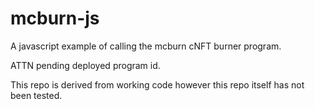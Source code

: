 # mcburn-js
A javascript example of calling the mcburn cNFT burner program.

ATTN pending deployed program id.

This repo is derived from working code however this repo itself has not been tested.
